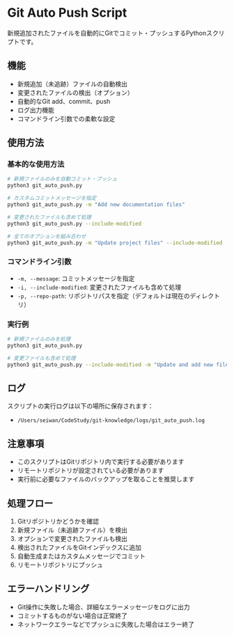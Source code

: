 # Git Auto Push Script

新規追加されたファイルを自動的にGitでコミット・プッシュするPythonスクリプトです。

## 機能

- 新規追加（未追跡）ファイルの自動検出
- 変更されたファイルの検出（オプション）
- 自動的なGit add、commit、push
- ログ出力機能
- コマンドライン引数での柔軟な設定

## 使用方法

### 基本的な使用方法

```bash
# 新規ファイルのみを自動コミット・プッシュ
python3 git_auto_push.py

# カスタムコミットメッセージを指定
python3 git_auto_push.py -m "Add new documentation files"

# 変更されたファイルも含めて処理
python3 git_auto_push.py --include-modified

# 全てのオプションを組み合わせ
python3 git_auto_push.py -m "Update project files" --include-modified
```

### コマンドライン引数

- `-m, --message`: コミットメッセージを指定
- `-i, --include-modified`: 変更されたファイルも含めて処理
- `-p, --repo-path`: リポジトリパスを指定（デフォルトは現在のディレクトリ）

### 実行例

```bash
# 新規ファイルのみを処理
python3 git_auto_push.py

# 変更ファイルも含めて処理
python3 git_auto_push.py --include-modified -m "Update and add new files"
```

## ログ

スクリプトの実行ログは以下の場所に保存されます：
- `/Users/seiwan/CodeStudy/git-knowledge/logs/git_auto_push.log`

## 注意事項

- このスクリプトはGitリポジトリ内で実行する必要があります
- リモートリポジトリが設定されている必要があります
- 実行前に必要なファイルのバックアップを取ることを推奨します

## 処理フロー

1. Gitリポジトリかどうかを確認
2. 新規ファイル（未追跡ファイル）を検出
3. オプションで変更されたファイルも検出
4. 検出されたファイルをGitインデックスに追加
5. 自動生成またはカスタムメッセージでコミット
6. リモートリポジトリにプッシュ

## エラーハンドリング

- Git操作に失敗した場合、詳細なエラーメッセージをログに出力
- コミットするものがない場合は正常終了
- ネットワークエラーなどでプッシュに失敗した場合はエラー終了
